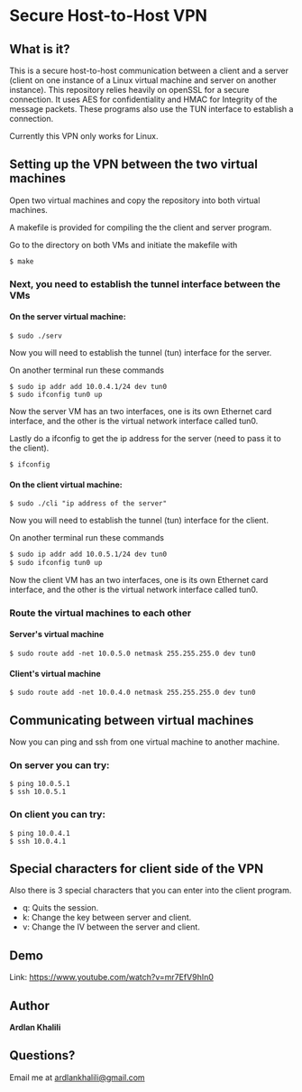 # Secure Host-to-Host VPN

## What is it?
This is a secure host-to-host communication between a client and a server (client on one instance of a Linux virtual machine and server on another instance). This repository relies heavily on openSSL for a secure connection. It uses AES for confidentiality and HMAC for Integrity of the message packets. These programs also use the TUN interface to establish a connection.

Currently this VPN only works for Linux.

## Setting up the VPN between the two virtual machines

Open two virtual machines and copy the repository into both virtual machines.

A makefile is provided for compiling the the client and server program. 

Go to the directory on both VMs and initiate the makefile with

```
$ make
```

### Next, you need to establish the tunnel interface between the VMs

#### On the server virtual machine:
```
$ sudo ./serv
```

Now you will need to establish the tunnel (tun) interface for the server.

On another terminal run these commands

```
$ sudo ip addr add 10.0.4.1/24 dev tun0
$ sudo ifconfig tun0 up
```

Now the server VM has an two interfaces, one is its own Ethernet card interface, and the other is the virtual network interface called tun0.

Lastly do a ifconfig to get the ip address for the server (need to pass it to the client).

```
$ ifconfig
```


#### On the client virtual machine:
```
$ sudo ./cli "ip address of the server"
```

Now you will need to establish the tunnel (tun) interface for the client.

On another terminal run these commands

```sh
$ sudo ip addr add 10.0.5.1/24 dev tun0
$ sudo ifconfig tun0 up
```

Now the client VM has an two interfaces, one is its own Ethernet card interface, and the other is the virtual network interface called tun0.

### Route the virtual machines to each other

#### Server's virtual machine
```
$ sudo route add -net 10.0.5.0 netmask 255.255.255.0 dev tun0
```

#### Client's virtual machine
```
$ sudo route add -net 10.0.4.0 netmask 255.255.255.0 dev tun0
```

## Communicating between virtual machines

Now you can ping and ssh from one virtual machine to another machine.

### On server you can try:
```
$ ping 10.0.5.1
$ ssh 10.0.5.1
```
### On client you can try:
```
$ ping 10.0.4.1
$ ssh 10.0.4.1
```

## Special characters for client side of the VPN

Also there is 3 special characters that you can enter into the client program.

* q: Quits the session.
* k: Change the key between server and client.
* v: Change the IV between the server and client.


## Demo

Link: https://www.youtube.com/watch?v=mr7EfV9hIn0

## Author

**Ardlan Khalili**

## Questions?

Email me at ardlankhalili@gmail.com
